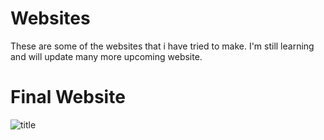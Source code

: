 # Websites
These are some of the websites that i have tried to make. I'm still learning and will update many more upcoming website.

<h1>Final Website</h1>

<img src ="/isohels/Websites/raw/master/images/titleContainer.png" alt = "title" style="max-width: 100%;">
